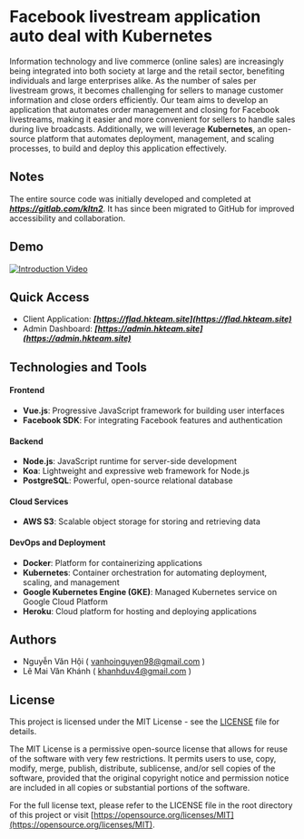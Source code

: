 # Facebook livestream application auto deal with Kubernetes 
Information technology and live commerce (online sales) are increasingly being integrated into both society at large and the retail sector, benefiting individuals and large enterprises alike. As the number of sales per livestream grows, it becomes challenging for sellers to manage customer information and close orders efficiently. Our team aims to develop an application that automates order management and closing for Facebook livestreams, making it easier and more convenient for sellers to handle sales during live broadcasts. Additionally, we will leverage __Kubernetes__, an open-source platform that automates deployment, management, and scaling processes, to build and deploy this application effectively.

## Notes
The entire source code was initially developed and completed at ***https://gitlab.com/kltn2***. It has since been migrated to GitHub for improved accessibility and collaboration.

## Demo
  [![Introduction Video](https://img.youtube.com/vi/0Gy9RAZZUNo/0.jpg)](https://www.youtube.com/watch?v=0Gy9RAZZUNo)

## Quick Access
  - Client Application: ***[https://flad.hkteam.site](https://flad.hkteam.site)***
  - Admin Dashboard: ***[https://admin.hkteam.site](https://admin.hkteam.site)***

## Technologies and Tools

#### Frontend
- **Vue.js**: Progressive JavaScript framework for building user interfaces
- **Facebook SDK**: For integrating Facebook features and authentication

#### Backend
- **Node.js**: JavaScript runtime for server-side development
- **Koa**: Lightweight and expressive web framework for Node.js
- **PostgreSQL**: Powerful, open-source relational database

#### Cloud Services
- **AWS S3**: Scalable object storage for storing and retrieving data

#### DevOps and Deployment
- **Docker**: Platform for containerizing applications
- **Kubernetes**: Container orchestration for automating deployment, scaling, and management
- **Google Kubernetes Engine (GKE)**: Managed Kubernetes service on Google Cloud Platform
- **Heroku**: Cloud platform for hosting and deploying applications

## Authors
  - Nguyễn Văn Hội ( vanhoinguyen98@gmail.com )
  - Lê Mai Văn Khánh ( khanhduv4@gmail.com )

## License

This project is licensed under the MIT License - see the [LICENSE](LICENSE) file for details.

The MIT License is a permissive open-source license that allows for reuse of the software with very few restrictions. It permits users to use, copy, modify, merge, publish, distribute, sublicense, and/or sell copies of the software, provided that the original copyright notice and permission notice are included in all copies or substantial portions of the software.

For the full license text, please refer to the LICENSE file in the root directory of this project or visit [https://opensource.org/licenses/MIT](https://opensource.org/licenses/MIT).

